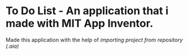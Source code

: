 # To Do List - An application that i made with MIT App Inventor. 
 Made this application with the help of _importing project from repository (.aia)_ 
 
